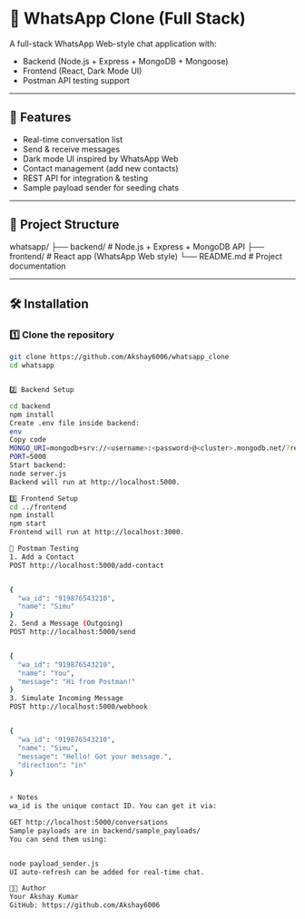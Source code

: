 # 📱 WhatsApp Clone (Full Stack)

A full-stack WhatsApp Web-style chat application with:
- Backend (Node.js + Express + MongoDB + Mongoose)
- Frontend (React, Dark Mode UI)
- Postman API testing support

---

## 🚀 Features
- Real-time conversation list
- Send & receive messages
- Dark mode UI inspired by WhatsApp Web
- Contact management (add new contacts)
- REST API for integration & testing
- Sample payload sender for seeding chats

---

## 📂 Project Structure
whatsapp/
├── backend/ # Node.js + Express + MongoDB API
├── frontend/ # React app (WhatsApp Web style)
└── README.md # Project documentation

---

## 🛠️ Installation

### 1️⃣ Clone the repository
```sh
git clone https://github.com/Akshay6006/whatsapp_clone
cd whatsapp


2️⃣ Backend Setup

cd backend
npm install
Create .env file inside backend:
env
Copy code
MONGO_URI=mongodb+srv://<username>:<password>@<cluster>.mongodb.net/?retryWrites=true&w=majority
PORT=5000
Start backend:
node server.js
Backend will run at http://localhost:5000.

3️⃣ Frontend Setup
cd ../frontend
npm install
npm start
Frontend will run at http://localhost:3000.

🧪 Postman Testing
1. Add a Contact
POST http://localhost:5000/add-contact


{
  "wa_id": "919876543210",
  "name": "Simu"
}
2. Send a Message (Outgoing)
POST http://localhost:5000/send


{
  "wa_id": "919876543210",
  "name": "You",
  "message": "Hi from Postman!"
}
3. Simulate Incoming Message
POST http://localhost:5000/webhook


{
  "wa_id": "919876543210",
  "name": "Simu",
  "message": "Hello! Got your message.",
  "direction": "in"
}


⚡ Notes
wa_id is the unique contact ID. You can get it via:

GET http://localhost:5000/conversations
Sample payloads are in backend/sample_payloads/
You can send them using:


node payload_sender.js
UI auto-refresh can be added for real-time chat.

👨‍💻 Author
Your Akshay Kumar
GitHub: https://github.com/Akshay6006
